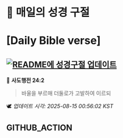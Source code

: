 # 🙏 매일의 성경 구절
# [Daily Bible verse]
## [![README에 성경구절 업데이트](https://github.com/DONGSUKA/first_test/actions/workflows/update-readme-bible.yml/badge.svg)](https://github.com/DONGSUKA/first_test/actions/workflows/update-readme-bible.yml)
<!-- START_BIBLE_VERSE -->
📖 **사도행전 24:2**
> 바울을 부르매 더둘로가 고발하여 이르되

🕊️ _업데이트 시각: 2025-08-15 00:56:02 KST_
  <!-- END_BIBLE_VERSE -->
## GITHUB_ACTION
